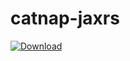 catnap-jaxrs
===
[ ![Download](https://api.bintray.com/packages/gregwhitaker/maven/catnap-jaxrs/images/download.svg) ](https://bintray.com/gregwhitaker/maven/catnap-jaxrs/_latestVersion)
